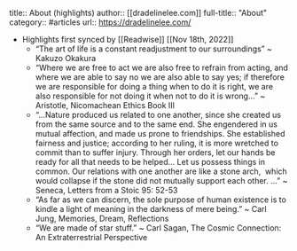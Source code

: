 title:: About (highlights)
author:: [[dradelinelee.com]]
full-title:: "About"
category:: #articles
url:: https://dradelinelee.com/

- Highlights first synced by [[Readwise]] [[Nov 18th, 2022]]
	- “The art of life is a constant readjustment to our surroundings” ~ Kakuzo Okakura
	- “Where we are free to act we are also free to refrain from acting, and where we are able to say no we are also able to say yes; if therefore we are responsible for doing a thing when to do it is right, we are also responsible for not doing it when not to do it is wrong…” ~ Aristotle, Nicomachean Ethics Book III
	- “…Nature produced us related to one another, since she created us from the same source and to the same end. She engendered in us mutual affection, and made us prone to friendships. She established fairness and justice; according to her ruling, it is more wretched to commit than to suffer injury. Through her orders, let our hands be ready for all that needs to be helped… Let us possess things in common. Our relations with one another are like a stone arch,  which would collapse if the stone did not mutually support each other. …” ~ Seneca, Letters from a Stoic 95: 52-53
	- “As far as we can discern, the sole purpose of human existence is to kindle a light of meaning in the darkness of mere being.” ~ Carl Jung, Memories, Dream, Reflections
	- “We are made of star stuff.” ~ Carl Sagan, The Cosmic Connection: An Extraterrestrial Perspective
